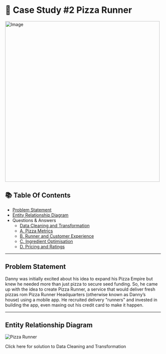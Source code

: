 # 🍕 Case Study #2 Pizza Runner

<img src="https://user-images.githubusercontent.com/81607668/127271856-3c0d5b4a-baab-472c-9e24-3c1e3c3359b2.png" alt="Image" width="500" height="520">

## 📚 Table Of Contents
- [Problem Statement](#problem_statement)
- [Entity Relationship Diagram](#entity-relationship-diagram)
- Questions & Answers
  - [Data Cleaning and Transformation](#-data-cleaning--transformation)
  - [A. Pizza Metrics](#a-pizza-metrics)
  - [B. Runner and Customer Experience](#b-runner-and-customer-experience)
  - [C. Ingredient Optimisation](#c-ingredient-optimisation)
  - [D. Pricing and Ratings](#d-pricing-and-ratings)

***

## Problem Statement
Danny was initially excited about his idea to expand his Pizza Empire but knew he needed more than just pizza to secure seed funding. 
So, he came up with the idea to create Pizza Runner, a service that would deliver fresh pizzas rom Pizza Runner Headquarters (otherwise known as Danny’s house) using a mobile app. 
He recruited delivery "runners" and invested in building the app, even maxing out his credit card to make it happen.

***

## Entity Relationship Diagram
![Pizza Runner](https://github.com/katiehuangx/8-Week-SQL-Challenge/assets/81607668/78099a4e-4d0e-421f-a560-b72e4321f530)

Click here for solution to Data Cleaning and Transformation
